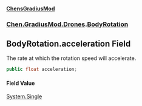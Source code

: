 #### [ChensGradiusMod](index 'index')
### [Chen.GradiusMod.Drones](Y_iPobZkdIiJ9feSuBjDaQ 'Chen.GradiusMod.Drones').[BodyRotation](cavriQuBntm0cE4AZ1RD+w 'Chen.GradiusMod.Drones.BodyRotation')
## BodyRotation.acceleration Field
The rate at which the rotation speed will accelerate.  
```csharp
public float acceleration;
```
#### Field Value
[System.Single](https://docs.microsoft.com/en-us/dotnet/api/System.Single 'System.Single')
